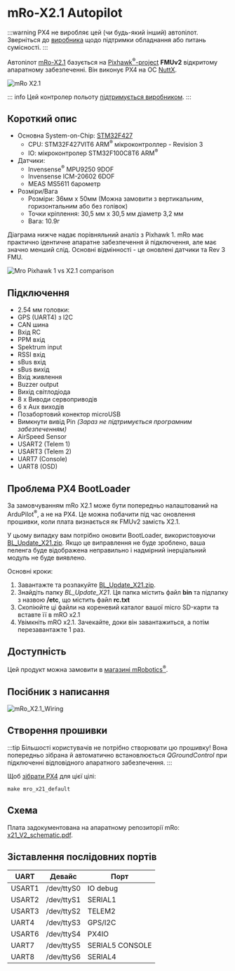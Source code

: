 # mRo-X2.1 Autopilot

:::warning PX4 не виробляє цей (чи будь-який інший) автопілот. Зверніться до [виробника](https://store.mrobotics.io/) щодо підтримки обладнання або питань сумісності.
:::

Автопілот [mRo-X2.1](http://www.mRobotics.io/) базується на [Pixhawk<sup>&reg;</sup>-project](https://pixhawk.org/) **FMUv2** відкритому апаратному забезпеченні. Він виконує PX4 на ОС [NuttX](https://nuttx.apache.org/).

![mRo X2.1](../../assets/flight_controller/mro/mro_x2.1.jpg)

::: info Цей контролер польоту [підтримується виробником](../flight_controller/autopilot_manufacturer_supported.md).
:::

## Короткий опис

- Основна System-on-Chip: [STM32F427](http://www.st.com/web/en/catalog/mmc/FM141/SC1169/SS1577/LN1789)
  - CPU: STM32F427VIT6 ARM<sup>&reg;</sup> мікроконтроллер - Revision 3
  - ІО: мікроконтролер STM32F100C8T6 ARM<sup>&reg;</sup>
- Датчики:
  - Invensense<sup>&reg;</sup> MPU9250 9DOF
  - Invensense ICM-20602 6DOF
  - MEAS MS5611 барометр
- Розміри/Вага
  - Розміри: 36мм x 50мм (Можна замовити з вертикальним, горизонтальним або без голівок)
  - Точки кріплення: 30,5 мм х 30,5 мм діаметр 3,2 мм
  - Вага: 10.9г

Діаграма нижче надає порівняльний аналіз з Pixhawk 1. mRo має практично ідентичне апаратне забезпечення й підключення, але має значно менший слід. Основні відмінності - це оновлені датчики та Rev 3 FMU.

![Mro Pixhawk 1 vs X2.1 comparison](../../assets/flight_controller/mro/px1_x21.jpg)

## Підключення

- 2.54 мм головки:
- GPS (UART4) з I2C
- CAN шина
- Вхід RC
- PPM вхід
- Spektrum input
- RSSI вхід
- sBus вхід
- sBus вихід
- Вхід живлення
- Buzzer output
- Вихід світлодіода
- 8 x Виводи сервоприводів
- 6 x Aux виходів
- Позабортовий конектор microUSB
- Вимкнути вивід Pin _(Зараз не підтримується програмним забезпеченням)_
- AirSpeed Sensor
- USART2 (Telem 1)
- USART3 (Telem 2)
- UART7 (Console)
- UART8 (OSD)

## Проблема PX4 BootLoader

За замовчуванням mRo X2.1 може бути попередньо налаштований на ArduPilot<sup>&reg;</sup>, а не на PX4. Це можна побачити під час оновлення прошивки, коли плата визнається як FMUv2 замість X2.1.

У цьому випадку вам потрібно оновити BootLoader, використовуючи [BL_Update_X21.zip](https://github.com/PX4/PX4-user_guide/raw/v1.15/assets/hardware/BL_Update_X21.zip). Якщо це виправлення не буде зроблено, ваша пеленга буде відображена неправильно і надмірний інерціальний модуль не буде виявлено.

Основні кроки:

1. Завантажте та розпакуйте [BL_Update_X21.zip](https://github.com/PX4/PX4-user_guide/raw/v1.15/assets/hardware/BL_Update_X21.zip).
2. Знайдіть папку _BL_Update_X21_. Ця папка містить файл **bin** та підпапку з назвою **/etc**, що містить файл **rc.txt**
3. Скопіюйте ці файли на кореневий каталог вашої micro SD-карти та вставте її в mRO x2.1
4. Увімкніть mRO x2.1. Зачекайте, доки він завантажиться, а потім перезавантажте 1 раз.

## Доступність

Цей продукт можна замовити в [магазині mRobotics<sup>&reg;</sup>](https://store.mrobotics.io/mRo-X2-1-Rev-2-p/m10021a.htm).

## Посібник з написання

![mRo_X2.1_Wiring](../../assets/flight_controller/mro/mro_x21_wiring.png)

## Створення прошивки

:::tip
Більшості користувачів не потрібно створювати цю прошивку! Вона попередньо зібрана й автоматично встановлюється _QGroundControl_ при підключенні відповідного апаратного забезпечення.
:::

Щоб [зібрати PX4](../dev_setup/building_px4.md) для цієї цілі:

```
make mro_x21_default
```

## Схема

Плата задокументована на апаратному репозиторії mRo: [x21_V2_schematic.pdf](https://github.com/mRoboticsIO/Hardware/blob/master/X2.1/Docs/x21_V2_schematic.pdf).

## Зіставлення послідовних портів

| UART   | Девайс     | Порт            |
| ------ | ---------- | --------------- |
| USART1 | /dev/ttyS0 | IO debug        |
| USART2 | /dev/ttyS1 | SERIAL1         |
| USART3 | /dev/ttyS2 | TELEM2          |
| UART4  | /dev/ttyS3 | GPS/I2C         |
| USART6 | /dev/ttyS4 | PX4IO           |
| UART7  | /dev/ttyS5 | SERIAL5 CONSOLE |
| UART8  | /dev/ttyS6 | SERIAL4         |

<!-- Note: Got ports using https://github.com/PX4/PX4-user_guide/pull/672#issuecomment-598198434 -->
